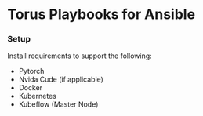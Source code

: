 # Torus Playbooks for Ansible

### Setup

Install requirements to support the following:
 - Pytorch
 - Nvida Cude (if applicable)
 - Docker
 - Kubernetes
 - Kubeflow (Master Node)
